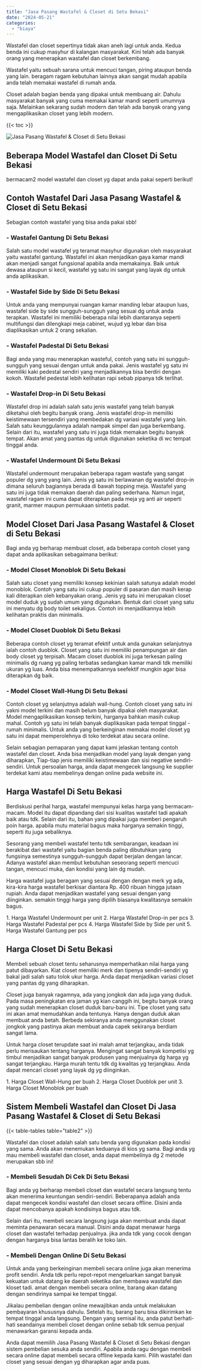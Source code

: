 ```yaml
---
title: "Jasa Pasang Wastafel & Closet di Setu Bekasi"
date: "2024-05-21"
categories: 
  - "biaya"
---
```


Wastafel dan closet sepertinya tidak akan aneh lagi untuk anda. Kedua benda ini cukup masyhur di kalangan masyarakat. Kini telah ada banyak orang yang menerapkan wastafel dan closet berkembang.

Wastafel yaitu sebuah sarana untuk mencuci tangan, piring ataupun benda yang lain. beragam ragam kebutuhan lainnya akan sangat mudah apabila anda telah memakai wastafel di rumah anda.

Closet adalah bagian benda yang dipakai untuk membuang air. Dahulu masyarakat banyak yang cuma memakai kamar mandi seperti umumnya saja. Melainkan sekarang sudah modern dan telah ada banyak orang yang mengaplikasikan closet yang lebih modern.

{{< toc >}}

![Jasa Pasang Wastafel & Closet di Setu Bekasi](/images/wastafel-closet-murah42.png)

## Beberapa Model Wastafel dan Closet Di Setu Bekasi

bermacam2 model wastafel dan closet yg dapat anda pakai seperti berikut!

## Contoh Wastafel Dari Jasa Pasang Wastafel & Closet di Setu Bekasi

Sebagian contoh wastafel yang bisa anda pakai sbb!

### \- Wastafel Gantung Di Setu Bekasi

Salah satu model wastafel yg teramat masyhur digunakan oleh masyarakat yaitu wastafel gantung. Wastafel ini akan menjadikan gaya kamar mandi akan menjadi sangat fungsional apabila anda memakainya. Baik untuk dewasa ataupun si kecil, wastafel yg satu ini sangat yang layak dg untuk anda aplikasikan.

### \- Wastafel Side by Side Di Setu Bekasi

Untuk anda yang mempunyai ruangan kamar manding lebar ataupun luas, wastafel side by side sungguh-sungguh yang sesuai dg untuk anda terapkan. Wastafel ini memiliki beberapa nilai lebih diantaranya seperti multifungsi dan dilengkapi meja cabinet, wujud yg lebar dan bisa diaplikasikan untuk 2 orang sekalian.

### \- Wastafel Padestal Di Setu Bekasi

Bagi anda yang mau menerapkan wasteful, contoh yang satu ini sungguh-sungguh yang sesuai dengan untuk anda pakai. Jenis wastafel yg satu ini memiliki kaki pedestal sendiri yang menjadikannya bisa berdiri dengan kokoh. Wastafel pedestal lebih kelihatan rapi sebab pipanya tdk terlihat.

### \- Wastafel Drop-in Di Setu Bekasi

Wastafel drop ini adalah salah satu jenis wastafel yang telah banyak diketahui oleh begitu banyak orang. Jenis wastafel drop-in memiliki keistimewaan tersendiri yang membedakan dg variasi wastafel yang lain. Salah satu keunggulannya adalah nampak simpel dan juga berkembang. Selain dari itu, wastafel yang satu ini juga tidak memakan begitu banyak tempat. Akan amat yang pantas dg untuk digunakan seketika di wc tempat tinggal anda.

### \- Wastafel Undermount Di Setu Bekasi

Wastafel undermount merupakan beberapa ragam wastafe yang sangat populer dg yang yang lain. Jenis yg satu ini berlawanan dg wastafel drop-in dimana seluruh bagiannya berada di bawah topping meja. Wastafel yang satu ini juga tidak memakan daerah dan paling sederhana. Namun ingat, wastafel ragam ini cuma dapat diterapkan pada meja yg anti air seperti granit, marmer maupun permukaan sintetis padat.

## Model Closet Dari Jasa Pasang Wastafel & Closet di Setu Bekasi

Bagi anda yg berharap membuat closet, ada beberapa contoh closet yang dapat anda aplikasikan sebagaimana berikut:

### \- Model Closet Monoblok Di Setu Bekasi

Salah satu closet yang memiliki konsep kekinian salah satunya adalah model monoblok. Contoh yang satu ini cukup populer di pasaran dan masih kerap kali diterapkan oleh kebanyakan orang. Jenis yg satu ini merupakan closet model duduk yg sudah umum yang digunakan. Bentuk dari closet yang satu ini menyatu dg body toilet sekaligus. Contoh ini menjadikannya lebih kelihatan praktis dan minimalis.

### \- Model Closet Duoblok Di Setu Bekasi

Beberapa contoh closet yg teramat efektif untuk anda gunakan selanjutnya ialah contoh duoblok. Closet yang satu ini memiliki penampungan air dan body closet yg terpisah. Macam closet duoblok ini juga terkesan paling minimalis dg ruang yg paling terbatas sedangkan kamar mandi tdk memiliki ukuran yg luas. Anda bisa menempatkannya seefektif mungkin agar bisa diterapkan dg baik.

### \- Model Closet Wall-Hung Di Setu Bekasi

Contoh closet yg selanjutnya adalah wall-hung. Contoh closet yang satu ini yakni model terkini dan masih belum banyak dipakai oleh masyarakat. Model mengaplikasikan konsep terkini, harganya bahkan masih cukup mahal. Contoh yg satu ini telah banyak diaplikasikan pada tempat tinggal - rumah minimalis. Untuk anda yang berkeinginan memakai model closet yg satu ini dapat memperolehnya di toko terdekat atau secara online.

Selain sebagian pemaparan yang dapat kami jelaskan tentang contoh wastafel dan closet. Anda bisa menjadikan model yang layak dengan yang diharapkan, Tiap-tiap jenis memiliki keistimewaan dan sisi negative sendiri-sendiri. Untuk persoalan harga, anda dapat mengecek langsung ke supplier terdekat kami atau membelinya dengan online pada website ini.

## Harga Wastafel Di Setu Bekasi

Berdiskusi perihal harga, wastafel mempunyai kelas harga yang bermacam-macam. Model itu dapat dipandang dari sisi kualitas wastafel tadi apakah baik atau tdk. Selain dari itu, bahan yang dipakai juga memberi pengaruh poin harga. apabila mutu material bagus maka harganya semakin tinggi, seperti itu juga sebaliknya.

Sesorang yang membeli wastafel tentu tdk sembarangan, keadaan ini berakibat dari wastafel yaitu bagian benda paling dibutuhkan yang fungsinya semestinya sungguh-sungguh dapat berjalan dengan lancar. Adanya wastafel akan membut kebutuhan seseorang seperti mencuci tangan, mencuci muka, dan kondisi yang lain dg mudah.

Harga wastafel juga beragam yang sesuai dengan dengan merk yg ada, kira-kira harga wastafel berkisar diantara Rp. 400 ribuan hingga jutaan rupiah. Anda dapat menjadikan wastafel yang sesuai dengan yang diinginkan. semakin tinggi harga yang dipilih biasanya kwalitasnya semakin bagus.

1\. Harga Wastafel Undermount per unit 2. Harga Wastafel Drop-in per pcs 3. Harga Wastafel Padestal per pcs 4. Harga Wastafel Side by Side per unit 5. Harga Wastafel Gantung per pcs

## Harga Closet Di Setu Bekasi

Membeli sebuah closet tentu seharusnya memperhatikan nilai harga yang patut dibayarkan. Kiat closet memiliki merk dan tipenya sendiri-sendiri yg bakal jadi salah satu tolok ukur harga. Anda dapat menjadikan variasi closet yang pantas dg yang diharapkan.

Closet juga banyak ragamnya, ada yang jongkok dan ada juga yang duduk. Pada masa peningkatan era jaman yg kian canggih ini, begitu banyak orang yang sudah menerapkan closet duduk baru-baru ini. Tipe closet yang satu ini akan amat memudahkan anda tentunya. Hanya dengan duduk akan membuat anda betah. Berbeda sekiranya anda menggunakan closet jongkok yang pastinya akan membuat anda capek sekiranya berdiam sangat lama.

Untuk harga closet terupdate saat ini malah amat terjangkau, anda tidak perlu merisaukan tentang harganya. Mengingat sangat banyak kompetisi yg timbul menjadikan sangat banyak produsen yang menjualnya dg harga yg sangat terjangkau. Harga murah tentu tdk dg kwalitas yg terjangkau. Anda dapat mencari closet yang layak dg yg diinginkan.

1\. Harga Closet Wall-Hung per buah 2. Harga Closet Duoblok per unit 3. Harga Closet Monoblok per buah

## Sistem Membeli Wastafel dan Closet Di Jasa Pasang Wastafel & Closet di Setu Bekasi

{{< table-tables table="table2" >}}

Wastafel dan closet adalah salah satu benda yang digunakan pada kondisi yang sama. Anda akan menemukan keduanya di kios yg sama. Bagi anda yg mau membeli wastafel dan closet, anda dapat membelinya dg 2 metode merupakan sbb ini!

### \- Membeli Sesudah Di Cek Di Setu Bekasi

Bagi anda yg berharap membeli closet dan wastafel secara langsung tentu akan menerima keuntungan sendiri-sendiri. Beberapanya adalah anda dapat mengecek kondisi wastafel dan closet secara offline. Disini anda dapat mencobanya apakah kondisinya bagus atau tdk.

Selain dari itu, membeli secara langsung juga akan membuat anda dapat meminta penawaran secara manual. Disini anda dapat menawar harga closet dan wastafel terhadap penjualnya. jika anda tdk yang cocok dengan dengan harganya bisa lantas beralih ke toko lain.

### \- Membeli Dengan Online Di Setu Bekasi

Untuk anda yang berkeinginan membeli secara online juga akan menerima profit sendiri. Anda tdk perlu repot-repot mengeluarkan sangat banyak kekuatan untuk datang ke daerah seketika dan membawa wastafel dan kloset tadi. amat dengan membeli secara online, barang akan datang dengan sendirinya sampai ke tempat tinggal.

Jikalau pembelian dengan online mewajibkan anda untuk melakukan pembayaran khususnya dahulu. Setelah itu, barang baru bisa dikirimkan ke tempat tinggal anda langsung. Dengan yang semisal itu, anda patut berhati-hati seandainya membeli closet dengan online sebab tdk semua penjual menawarkan garansi kepada anda.

Anda dapat memilih Jasa Pasang Wastafel & Closet di Setu Bekasi dengan sistem pembelian sesuka anda sendiri. Apabila anda ragu dengan membeli secara online dapat membeli secara offline kepada kami. Pilih wastafel dan closet yang sesuai dengan yg diharapkan agar anda puas.
